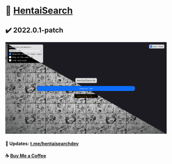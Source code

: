 ⠀
# 👾 [HentaiSearch](https://hentaisearch.github.io)
## ✔️ 2022.0.1-patch
[![HentaiSearch](./assets/img-preview.png "hentaisearch.github.io | Light to dark")](https://hentaisearch.github.io)
#### 💬 Updates: [t.me/hentaisearchdev](https://t.me/hentaisearchdev)
#### ☕ [Buy Me a Coffee](https://www.buymeacoffee.com/hentaisearch) 
